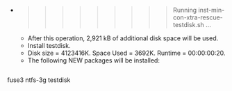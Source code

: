 * >>>>>>>>> Running inst-min-con-xtra-rescue-testdisk.sh ...
  * After this operation, 2,921 kB of additional disk space will be used.
  * Install testdisk.
  * Disk size = 4123416K. Space Used = 3692K. Runtime = 00:00:00:20.
  * The following NEW packages will be installed:
  ```bash
fuse3 ntfs-3g testdisk
  ```
